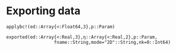 # Exporting data

```@docs
applybc!(ed::Array{<:Float64,3},p::Param)
```

```@docs
exported(ed::Array{<:Real,3},η::Array{<:Real,2},p::Param,
                  fname::String,mode="2D"::String,nk=0::Int64)
```

